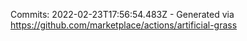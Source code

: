Commits: 2022-02-23T17:56:54.483Z - Generated via https://github.com/marketplace/actions/artificial-grass
<br>
